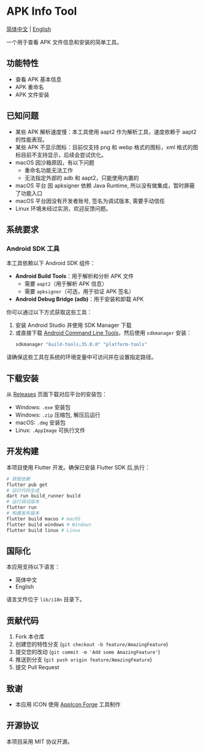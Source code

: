 # APK Info Tool

[简体中文](README.md) | [English](README_en.md)

一个用于查看 APK 文件信息和安装的简单工具。

## 功能特性

- 查看 APK 基本信息
- APK 重命名
- APK 文件安装

## 已知问题
- 某些 APK 解析速度慢：本工具使用 aapt2 作为解析工具，速度依赖于 aapt2 的性能表现。
- 某些 APK 不显示图标：目前仅支持 png 和 webp 格式的图标，xml 格式的图标目前不支持显示，后续会尝试优化。
- macOS 因沙箱原因，有以下问题
  - 重命名功能无法工作
  - 无法指定外部的 adb 和 aapt2，只能使用内置的
- macOS 平台 因 apksigner 依赖 Java Runtime, 所以没有做集成，暂时屏蔽了功能入口
- macOS 平台因没有开发者账号, 签名为调试版本, 需要手动信任
- Linux 环境未经过实测，欢迎反馈问题。

## 系统要求

### Android SDK 工具

本工具依赖以下 Android SDK 组件：

- **Android Build Tools**：用于解析和分析 APK 文件
  - 需要 `aapt2`（用于解析 APK 信息）
  - 需要 `apksigner`（可选，用于验证 APK 签名）
- **Android Debug Bridge (adb)**：用于安装和卸载 APK

你可以通过以下方式获取这些工具：

1. 安装 Android Studio 并使用 SDK Manager 下载
2. 或直接下载 [Android Command Line Tools](https://developer.android.com/studio#command-tools)，然后使用 `sdkmanager` 安装：
   ```bash
   sdkmanager "build-tools;35.0.0" "platform-tools"
   ```

请确保这些工具在系统的环境变量中可访问并在设置指定路径。

## 下载安装

从 [Releases](https://github.com/huanfeng/ApkInfoTool/releases) 页面下载对应平台的安装包：

- Windows: `.exe` 安装包
- Windows: `.zip` 压缩包, 解压后运行
- macOS: `.dmg` 安装包
- Linux: `.AppImage` 可执行文件

## 开发构建

本项目使用 Flutter 开发。确保已安装 Flutter SDK 后,执行：

```bash
# 获取依赖
flutter pub get
# 运行代码生成
dart run build_runner build
# 运行调试版本
flutter run
# 构建发布版本
flutter build macos # macOS
flutter build windows # Windows
flutter build linux # Linux
```

## 国际化

本应用支持以下语言：

- 简体中文
- English

语言文件位于 `lib/i18n` 目录下。

## 贡献代码

1. Fork 本仓库
2. 创建您的特性分支 (`git checkout -b feature/AmazingFeature`)
3. 提交您的改动 (`git commit -m 'Add some AmazingFeature'`)
4. 推送到分支 (`git push origin feature/AmazingFeature`)
5. 提交 Pull Request

## 致谢
- 本应用 ICON 使用 [AppIcon Forge](https://github.com/zhangyu1818/appicon-forge) 工具制作

## 开源协议

本项目采用 MIT 协议开源。
